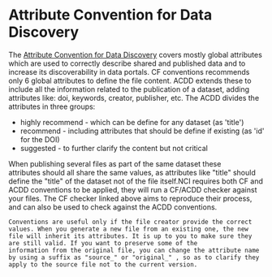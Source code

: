# Attribute Convention for Data Discovery
The [Attribute Convention for Data Discovery](https://wiki.esipfed.org/Attribute_Convention_for_Data_Discovery_1-3) covers mostly global attributes which are used to correctly describe shared and published data and to increase its discoverability in data portals. CF conventions recommends only 6 global attributes to define the file content. 
ACDD extends these to include all the information related to the publication of a dataset, adding attributes like: doi, keywords, creator, publisher, etc. The ACDD divides the attributes in three groups: 
* highly recommend - which can be define for any dataset (as 'title') 
* recommend - including attributes that should be define if existing (as
'id' for the DOI) 
* suggested - to further clarify the content but not critical 

When publishing several files as part of the same dataset these attributes should all share the same values, as attributes like "title" should define the "title" of the dataset not of the file itself.NCI requires both CF and ACDD conventions to be applied, they will run a CF/ACDD checker against your files. The CF checker linked above aims to reproduce their process, and can also be used to check against the ACDD conventions. 

```{warning}
Conventions are useful only if the file creator provide the correct values. When you generate a new file from an existing one, the new file will inherit its attributes. It is up to you to make sure they are still valid. If you want to preserve some of the
information from the original file, you can change the attribute name by using a suffix as "source_" or "original_" , so as to clarify they apply to the source file not to the current version.
```
